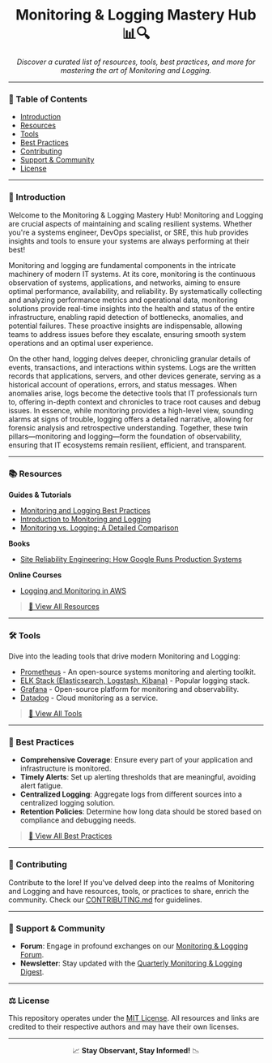 <div align="center">


# Monitoring & Logging Mastery Hub 📊🔍
_Discover a curated list of resources, tools, best practices, and more for mastering the art of Monitoring and Logging._

</div>

---

### 📘 Table of Contents
- [Introduction](#🌌-introduction)
- [Resources](#📚-resources)
- [Tools](#🛠-tools)
- [Best Practices](#🌠-best-practices)
- [Contributing](#👥-contributing)
- [Support & Community](#🤝-support--community)
- [License](#⚖️-license)

---

### 🌌 Introduction
Welcome to the Monitoring & Logging Mastery Hub! Monitoring and Logging are crucial aspects of maintaining and scaling resilient systems. Whether you're a systems engineer, DevOps specialist, or SRE, this hub provides insights and tools to ensure your systems are always performing at their best!

Monitoring and logging are fundamental components in the intricate machinery of modern IT systems. At its core, monitoring is the continuous observation of systems, applications, and networks, aiming to ensure optimal performance, availability, and reliability. By systematically collecting and analyzing performance metrics and operational data, monitoring solutions provide real-time insights into the health and status of the entire infrastructure, enabling rapid detection of bottlenecks, anomalies, and potential failures. These proactive insights are indispensable, allowing teams to address issues before they escalate, ensuring smooth system operations and an optimal user experience.

On the other hand, logging delves deeper, chronicling granular details of events, transactions, and interactions within systems. Logs are the written records that applications, servers, and other devices generate, serving as a historical account of operations, errors, and status messages. When anomalies arise, logs become the detective tools that IT professionals turn to, offering in-depth context and chronicles to trace root causes and debug issues. In essence, while monitoring provides a high-level view, sounding alarms at signs of trouble, logging offers a detailed narrative, allowing for forensic analysis and retrospective understanding. Together, these twin pillars—monitoring and logging—form the foundation of observability, ensuring that IT ecosystems remain resilient, efficient, and transparent.

---

### 📚 Resources
**Guides & Tutorials**
- [Monitoring and Logging Best Practices](https://cloud.google.com/solutions/devops/devops-tech-monitoring-and-logging)
- [Introduction to Monitoring and Logging](https://logz.io/learn/complete-guide-monitoring/)
- [Monitoring vs. Logging: A Detailed Comparison](https://www.datadoghq.com/blog/monitoring-101-collecting-data/)

**Books**
- [Site Reliability Engineering: How Google Runs Production Systems](https://landing.google.com/sre/books/)

**Online Courses**
- [Logging and Monitoring in AWS](https://acloudguru.com/course/logging-and-monitoring-in-aws)

> [🔗 View All Resources](#)

---

### 🛠 Tools
Dive into the leading tools that drive modern Monitoring and Logging:
- [Prometheus](https://prometheus.io/) - An open-source systems monitoring and alerting toolkit.
- [ELK Stack (Elasticsearch, Logstash, Kibana)](https://www.elastic.co/what-is/elk-stack) - Popular logging stack.
- [Grafana](https://grafana.com/) - Open-source platform for monitoring and observability.
- [Datadog](https://www.datadoghq.com/) - Cloud monitoring as a service.

> [🔗 View All Tools](#)

---

### 🌠 Best Practices
- **Comprehensive Coverage**: Ensure every part of your application and infrastructure is monitored.
- **Timely Alerts**: Set up alerting thresholds that are meaningful, avoiding alert fatigue.
- **Centralized Logging**: Aggregate logs from different sources into a centralized logging solution.
- **Retention Policies**: Determine how long data should be stored based on compliance and debugging needs.

> [🔗 View All Best Practices](#)

---

### 👥 Contributing
Contribute to the lore! If you've delved deep into the realms of Monitoring and Logging and have resources, tools, or practices to share, enrich the community. Check our [CONTRIBUTING.md](#) for guidelines.

---

### 🤝 Support & Community
- **Forum**: Engage in profound exchanges on our [Monitoring & Logging Forum](#).
- **Newsletter**: Stay updated with the [Quarterly Monitoring & Logging Digest](#).

---

### ⚖️ License
This repository operates under the [MIT License](#). All resources and links are credited to their respective authors and may have their own licenses.

---

<div align="center">

📈 **Stay Observant, Stay Informed!** 📉

</div>
